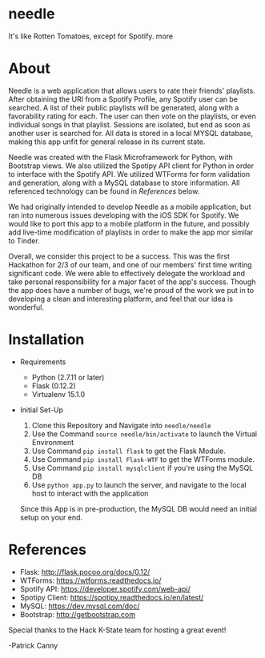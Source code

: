 # needle
It's like Rotten Tomatoes, except for Spotify.
more
# About
Needle is a web application that allows users to rate their friends' playlists. After obtaining the URI from a Spotify Profile,
any Spotify user can be searched. A list of their public playlists will be generated, along with a favorability
rating for each. The user can then vote on the playlists, or even individual songs in that playlist. Sessions are isolated,
but end as soon as another user is searched for. All data is stored in a local MYSQL database, making this app unfit for
general release in its current state.

Needle was created with the Flask Microframework for Python, with Bootstrap views. We also utilized the Spotipy API client
for Python in order to interface with the Spotify API. We utilized WTForms for form validation and generation, along with a
MySQL database to store information. All referenced technology can be found in *References* below.

We had originally intended to develop Needle as a mobile application, but ran into numerous issues developing with the iOS SDK
for Spotify. We would like to port this app to a mobile platform in the future, and possibly add live-time modification of playlists in order
to make the app mor similar to Tinder.

Overall, we consider this project to be a success. This was the first Hackathon for 2/3 of our team, and one of our members' first time writing
significant code. We were able to effectively delegate the workload and take personal responsibility for a major facet of the app's success. Though
the app does have a number of bugs, we're proud of the work we put in to developing a clean and interesting platform, and feel that our idea
is wonderful.

# Installation
- Requirements
  - Python (2.7.11 or later)
  - Flask (0.12.2)
  - Virtualenv 15.1.0

- Initial Set-Up
  1. Clone this Repository and Navigate into `needle/needle`
  2. Use the Command `source needle/bin/activate` to launch the Virtual Environment
  3. Use Command `pip install flask` to get the Flask Module.
  4. Use Command `pip install Flask-WTF` to get the WTForms module.
  5. Use Command `pip install mysqlclient` if you're using the MySQL DB
  6. Use `python app.py` to launch the server, and navigate to the local host to interact with the application

  Since this App is in pre-production, the MySQL DB would need an initial setup on your end.

# References

- Flask: http://flask.pocoo.org/docs/0.12/
- WTForms: https://wtforms.readthedocs.io/
- Spotify API: https://developer.spotify.com/web-api/
- Spotipy Client: https://spotipy.readthedocs.io/en/latest/
- MySQL: https://dev.mysql.com/doc/
- Bootstrap: http://getbootstrap.com

Special thanks to the Hack K-State team for hosting a great event!

-Patrick Canny
